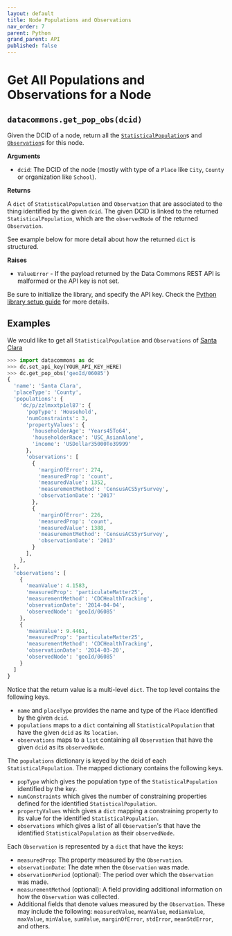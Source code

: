 ```yaml
---
layout: default
title: Node Populations and Observations
nav_order: 7
parent: Python
grand_parent: API
published: false
---
```


# Get All Populations and Observations for a Node

## `datacommons.get_pop_obs(dcid)`

Given the DCID of a node, return all the
[`StatisticalPopulation`](https://datacommons.org/browser/StatisticalPopulation)s
and [`Observation`](https://datacommons.org/browser/Observation)s for
this node.

**Arguments**

*   `dcid`: The DCID of the node (mostly with type of a `Place` like `City`,
    `County` or organization like `School`).

**Returns**

A `dict` of `StatisticalPopulation` and `Observation` that are associated to
the thing identified by the given `dcid`. The given DCID is linked to the
returned `StatisticalPopulation`, which are the `observedNode` of the returned
`Observation`.

See example below for more detail about how the returned `dict` is structured.

**Raises**

*   `ValueError` - If the payload returned by the Data Commons REST API is malformed or the API key is not set.

Be sure to initialize the library, and specify the API key. Check the [Python library setup guide](/api/python/) for more details.

## Examples

We would like to get all `StatisticalPopulation` and `Observations` of
[Santa Clara](https://datacommons.org/browser/geoId/06085)

```python
>>> import datacommons as dc
>>> dc.set_api_key(YOUR_API_KEY_HERE)
>>> dc.get_pop_obs('geoId/06085')
{
  'name': 'Santa Clara',
  'placeType': 'County',
  'populations': {
    'dc/p/zzlmxxtp1el87': {
      'popType': 'Household',
      'numConstraints': 3,
      'propertyValues': {
        'householderAge': 'Years45To64',
        'householderRace': 'USC_AsianAlone',
        'income': 'USDollar35000To39999'
      },
      'observations': [
        {
          'marginOfError': 274,
          'measuredProp': 'count',
          'measuredValue': 1352,
          'measurementMethod': 'CensusACS5yrSurvey',
          'observationDate': '2017'
        },
        {
          'marginOfError': 226,
          'measuredProp': 'count',
          'measuredValue': 1388,
          'measurementMethod': 'CensusACS5yrSurvey',
          'observationDate': '2013'
        }
      ],
    },
  },
  'observations': [
    {
      'meanValue': 4.1583,
      'measuredProp': 'particulateMatter25',
      'measurementMethod': 'CDCHealthTracking',
      'observationDate': '2014-04-04',
      'observedNode': 'geoId/06085'
    },
    {
      'meanValue': 9.4461,
      'measuredProp': 'particulateMatter25',
      'measurementMethod': 'CDCHealthTracking',
      'observationDate': '2014-03-20',
      'observedNode': 'geoId/06085'
    }
  ]
}
```
[comment]: <> (Update the example with more realistic example, ellipsis and all)

Notice that the return value is a multi-level `dict`. The top level
contains the following keys.
* `name` and `placeType` provides the name and type of the `Place` identified
  by the given `dcid`.
* `populations` maps to a `dict` containing all `StatisticalPopulation` that
  have the given `dcid` as its `location`.
* `observations` maps to a `list` containing all `Observation` that have the
  given `dcid` as its `observedNode`.

The `populations` dictionary is keyed by the dcid of each
`StatisticalPopulation`. The mapped dictionary contains the following keys.

* `popType` which gives the population type of the
  `StatisticalPopulation` identified by the key.
* `numConstraints` which gives the number of constraining properties
  defined for the identified `StatisticalPopulation`.
* `propertyValues` which gives a `dict` mapping a constraining
  property to its value for the identified `StatisticalPopulation`.
* `observations` which gives a list of all `Observation`'s that
  have the identified `StatisticalPopulation` as their
  `observedNode`.

Each `Observation` is represented by a `dict` that have the keys:

* `measuredProp`: The property measured by the `Observation`.
* `observationDate`: The date when the `Observation` was made.
* `observationPeriod` (optional): The period over which the
  `Observation` was made.
* `measurementMethod` (optional): A field providing additional
  information on how the `Observation` was collected.
* Additional fields that denote values measured by the `Observation`.
  These may include the following: `measuredValue`, `meanValue`,
  `medianValue`, `maxValue`, `minValue`, `sumValue`,
  `marginOfError`, `stdError`, `meanStdError`, and others.